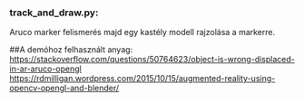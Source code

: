 ### track_and_draw.py:

Aruco marker felismerés majd egy kastély modell rajzolása a markerre.

##A demóhoz felhasznált anyag:
https://stackoverflow.com/questions/50764623/object-is-wrong-displaced-in-ar-aruco-opengl
https://rdmilligan.wordpress.com/2015/10/15/augmented-reality-using-opencv-opengl-and-blender/
